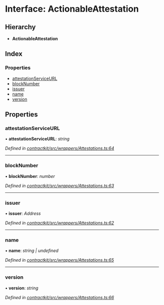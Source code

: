 # Interface: ActionableAttestation

## Hierarchy

* **ActionableAttestation**

## Index

### Properties

* [attestationServiceURL](_wrappers_attestations_.actionableattestation.md#attestationserviceurl)
* [blockNumber](_wrappers_attestations_.actionableattestation.md#blocknumber)
* [issuer](_wrappers_attestations_.actionableattestation.md#issuer)
* [name](_wrappers_attestations_.actionableattestation.md#name)
* [version](_wrappers_attestations_.actionableattestation.md#version)

## Properties

###  attestationServiceURL

• **attestationServiceURL**: *string*

*Defined in [contractkit/src/wrappers/Attestations.ts:64](https://github.com/celo-org/celo-monorepo/blob/master/packages/sdk/contractkit/src/wrappers/Attestations.ts#L64)*

___

###  blockNumber

• **blockNumber**: *number*

*Defined in [contractkit/src/wrappers/Attestations.ts:63](https://github.com/celo-org/celo-monorepo/blob/master/packages/sdk/contractkit/src/wrappers/Attestations.ts#L63)*

___

###  issuer

• **issuer**: *Address*

*Defined in [contractkit/src/wrappers/Attestations.ts:62](https://github.com/celo-org/celo-monorepo/blob/master/packages/sdk/contractkit/src/wrappers/Attestations.ts#L62)*

___

###  name

• **name**: *string | undefined*

*Defined in [contractkit/src/wrappers/Attestations.ts:65](https://github.com/celo-org/celo-monorepo/blob/master/packages/sdk/contractkit/src/wrappers/Attestations.ts#L65)*

___

###  version

• **version**: *string*

*Defined in [contractkit/src/wrappers/Attestations.ts:66](https://github.com/celo-org/celo-monorepo/blob/master/packages/sdk/contractkit/src/wrappers/Attestations.ts#L66)*
